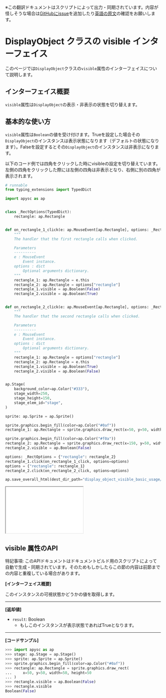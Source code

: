 <span class="inconspicuous-txt">※この翻訳ドキュメントはスクリプトによって出力・同期されています。内容が怪しそうな場合は<a href="https://github.com/simon-ritchie/apysc/issues" target="_blank">GitHubにissue</a>を追加したり[英語の原文](https://simon-ritchie.github.io/apysc/en/display_object_visible.html)の確認をお願いします。</span>

# DisplayObject クラスの visible インターフェイス

このページでは`DisplayObject`クラスの`visible`属性のインターフェイスについて説明します。

## インターフェイス概要

`visible`属性は`DisplayObject`の表示・非表示の状態を切り替えます。

## 基本的な使い方

`visible`属性は`Boolean`の値を受け付けます。Trueを設定した場合その`DisplayObject`のインスタンスは表示状態になります（デフォルトの状態になります）。Falseを設定するとその`DisplayObject`のインスタンスは非表示になります。

以下のコード例では四角をクリックした時にvisibleの設定を切り替えています。左側の四角をクリックした際には左側の四角は非表示となり、右側に別の四角が表示されます。

```py
# runnable
from typing_extensions import TypedDict

import apysc as ap


class _RectOptions(TypedDict):
    rectangle: ap.Rectangle


def on_rectangle_1_click(e: ap.MouseEvent[ap.Rectangle], options: _RectOptions) -> None:
    """
    The handler that the first rectangle calls when clicked.

    Parameters
    ----------
    e : MouseEvent
        Event instance.
    options : dict
        Optional arguments dictionary.
    """
    rectangle_1: ap.Rectangle = e.this
    rectangle_2: ap.Rectangle = options["rectangle"]
    rectangle_1.visible = ap.Boolean(False)
    rectangle_2.visible = ap.Boolean(True)


def on_rectangle_2_click(e: ap.MouseEvent[ap.Rectangle], options: _RectOptions) -> None:
    """
    The handler that the second rectangle calls when clicked.

    Parameters
    ----------
    e : MouseEvent
        Event instance.
    options : dict
        Optional arguments dictionary.
    """
    rectangle_1: ap.Rectangle = options["rectangle"]
    rectangle_2: ap.Rectangle = e.this
    rectangle_1.visible = ap.Boolean(True)
    rectangle_2.visible = ap.Boolean(False)


ap.Stage(
    background_color=ap.Color("#333"),
    stage_width=250,
    stage_height=150,
    stage_elem_id="stage",
)

sprite: ap.Sprite = ap.Sprite()

sprite.graphics.begin_fill(color=ap.Color("#0af"))
rectangle_1: ap.Rectangle = sprite.graphics.draw_rect(x=50, y=50, width=50, height=50)

sprite.graphics.begin_fill(color=ap.Color("#f0a"))
rectangle_2: ap.Rectangle = sprite.graphics.draw_rect(x=150, y=50, width=50, height=50)
rectangle_2.visible = ap.Boolean(False)

options: _RectOptions = {"rectangle": rectangle_2}
rectangle_1.click(on_rectangle_1_click, options=options)
options = {"rectangle": rectangle_1}
rectangle_2.click(on_rectangle_2_click, options=options)

ap.save_overall_html(dest_dir_path="display_object_visible_basic_usage/")
```

<iframe src="static/display_object_visible_basic_usage/index.html" width="250" height="150"></iframe>

## visible 属性のAPI

<span class="inconspicuous-txt">特記事項: このAPIドキュメントはドキュメントビルド用のスクリプトによって自動で生成・同期されています。そのためもしかしたらこの節の内容は前節までの内容と重複している場合があります。</span>

**[インターフェイス概要]**

このインスタンスの可視状態かどうかの値を取得します。<hr>

**[返却値]**

- `result`: Boolean
  - もしこのインスタンスが表示状態であればTrueとなります。

<hr>

**[コードサンプル]**

```py
>>> import apysc as ap
>>> stage: ap.Stage = ap.Stage()
>>> sprite: ap.Sprite = ap.Sprite()
>>> sprite.graphics.begin_fill(color=ap.Color("#0af"))
>>> rectangle: ap.Rectangle = sprite.graphics.draw_rect(
...     x=50, y=50, width=50, height=50
... )
>>> rectangle.visible = ap.Boolean(False)
>>> rectangle.visible
Boolean(False)
```